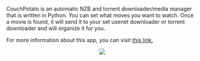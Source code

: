 CouchPotato is an automatic NZB and torrent downloader/media manager that is written in Python. You can set what moves you want to watch. Once a movie is found, it will send it to your set usenet downloader or torrent downloader and will organize it for you.

For more information about this app, you can visit [this link.](https://couchpota.to/)

<p align="center"><img src="https://docs.usbx.me/uploads/images/gallery/2020-05/image-1589267749576.png"></p>